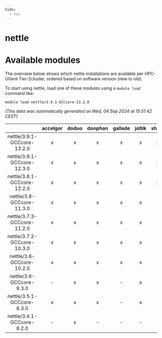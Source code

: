 ```yaml
---
hide:
  - toc
---
```


nettle
======

# Available modules


The overview below shows which nettle installations are available per HPC-UGent Tier-2cluster, ordered based on software version (new to old).

To start using nettle, load one of these modules using a `module load` command like:

```shell
module load nettle/3.9.1-GCCcore-13.2.0
```

*(This data was automatically generated on Wed, 04 Sep 2024 at 15:51:42 CEST)*  

| |accelgor|doduo|donphan|gallade|joltik|shinx|skitty|
| :---: | :---: | :---: | :---: | :---: | :---: | :---: | :---: |
|nettle/3.9.1-GCCcore-13.2.0|x|x|x|x|x|x|x|
|nettle/3.9.1-GCCcore-12.3.0|x|x|x|x|x|x|x|
|nettle/3.8.1-GCCcore-12.2.0|x|x|x|x|x|x|x|
|nettle/3.8-GCCcore-11.3.0|x|x|x|x|x|-|x|
|nettle/3.7.3-GCCcore-11.2.0|x|x|x|x|x|-|x|
|nettle/3.7.2-GCCcore-10.3.0|x|x|x|x|x|-|x|
|nettle/3.6-GCCcore-10.2.0|x|x|x|x|x|-|x|
|nettle/3.6-GCCcore-9.3.0|-|x|x|-|x|-|x|
|nettle/3.5.1-GCCcore-8.3.0|x|x|x|-|x|-|x|
|nettle/3.4.1-GCCcore-8.2.0|-|x|-|-|-|-|-|
